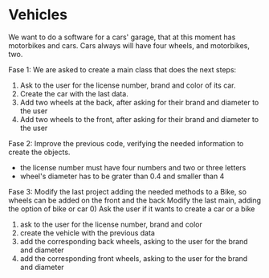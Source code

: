 # Vehicles

We want to do a software for a cars' garage, that at this moment has motorbikes and cars. Cars always will have
four wheels, and motorbikes, two.

Fase 1:
We are asked to create a main class that does the next steps:
1) Ask to the user for the license number, brand and color of its car.
2) Create the car with the last data.
3) Add two wheels at the back, after asking for their brand and diameter to the user
4) Add two wheels to the front, after asking for their brand and diameter to the user

Fase 2:
Improve the previous code, verifying the needed information to create the objects.
- the license number must have four numbers and two or three letters
- wheel's diameter has to be grater than 0.4 and smaller than 4

Fase 3:
Modify the last project adding the needed methods to a Bike, so wheels can be added on the front and the back
Modify the last main, adding the option of bike or car
0) Ask the user if it wants to create a car or a bike
1) ask to the user for the license number, brand and color
2) create the vehicle with the previous data
3) add the corresponding back wheels, asking to the user for the brand and diameter
4) add the corresponding front wheels, asking to the user for the brand and diameter
